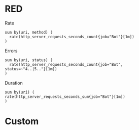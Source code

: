 # RED

Rate
```
sum by(uri, method) (
  rate(http_server_requests_seconds_count{job="Bot"}[1m])
)
```
Errors
```
sum by(uri, status) (
  rate(http_server_requests_seconds_count{job="Bot", status=~"4..|5.."}[1m])
)
```
Duration
```
sum by(uri) (
rate(http_server_requests_seconds_sum{job="Bot"}[1m])
)
```

# Custom
